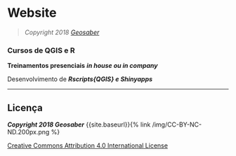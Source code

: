 # Website
> *Copyright 2018 [Geosaber](http://www.geosaber.com.br)*

### Cursos de QGIS e R

**Treinamentos presenciais** ***in house ou in company***

Desenvolvimento de ***_Rscripts{QGIS} e Shinyapps_***

---
## Licença

***Copyright 2018 Geosaber***
{{site.baseurl}}{% link /img/CC-BY-NC-ND.200px.png %}

[Creative Commons Attribution 4.0 International License](https://creativecommons.org/licenses/by-nc-nd/4.0/deed.pt_BR)
